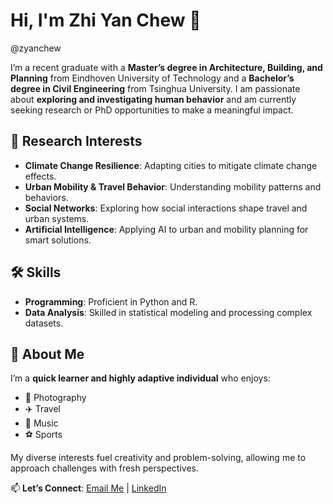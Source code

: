 # Hi, I'm Zhi Yan Chew 👋  
@zyanchew  

I’m a recent graduate with a **Master’s degree in Architecture, Building, and Planning** from Eindhoven University of Technology and a **Bachelor’s degree in Civil Engineering** from Tsinghua University. I am passionate about **exploring and investigating human behavior** and am currently seeking research or PhD opportunities to make a meaningful impact.  

## 🎯 **Research Interests**  
- **Climate Change Resilience**: Adapting cities to mitigate climate change effects.  
- **Urban Mobility & Travel Behavior**: Understanding mobility patterns and behaviors.  
- **Social Networks**: Exploring how social interactions shape travel and urban systems.  
- **Artificial Intelligence**: Applying AI to urban and mobility planning for smart solutions.

## 🛠 **Skills**  
- **Programming**: Proficient in Python and R.  
- **Data Analysis**: Skilled in statistical modeling and processing complex datasets.  

## 🌱 **About Me**  
I’m a **quick learner and highly adaptive individual** who enjoys:  
- 📸 Photography  
- ✈️ Travel  
- 🎵 Music  
- ⚽ Sports  

My diverse interests fuel creativity and problem-solving, allowing me to approach challenges with fresh perspectives.  

📫 **Let’s Connect**: [Email Me](mailto:zyanchew@hotmail.com) | [LinkedIn](https://www.linkedin.com/in/zhi-yan-chew-5b487b198/)  

<!---
zyanchew/zyanchew is a ✨ special ✨ repository because its `README.md` (this file) appears on your GitHub profile.
You can click the Preview link to take a look at your changes.
--->
